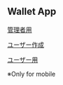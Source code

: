 ## Wallet App

[管理者用](https://3i-shikosai.github.io/wallet/html/admin.html)

[ユーザー作成](https://3i-shikosai.github.io/wallet/html/admin-create.html)

[ユーザー用](https://3i-shikosai.github.io/wallet/html/user.html)

※Only for mobile
